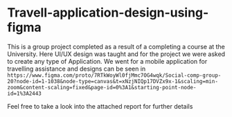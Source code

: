 # Travell-application-design-using-figma


This is a group project completed as a result of a completing a course at the University. Here UI/UX design was taught and for the project we were asked to create any type of Application. We went for a mobile application for travelling assistance and designs can be seen in `https://www.figma.com/proto/7RTkWoyWl0fjMmc7OG4wqk/Social-comp-group-20?node-id=1-1038&node-type=canvas&t=xNzjNIQp17DVZx9x-1&scaling=min-zoom&content-scaling=fixed&page-id=0%3A1&starting-point-node-id=1%3A2443` 

Feel free to take a look into the attached report for further details
